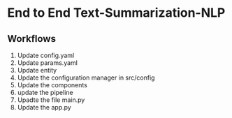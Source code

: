 # End to End Text-Summarization-NLP

## Workflows

1. Update config.yaml
2. Update params.yaml
3. Update entity
4. Update the configuration manager in src/config
5. Update the components
6. update the pipeline
7. Upadte the file main.py
8. Update the app.py